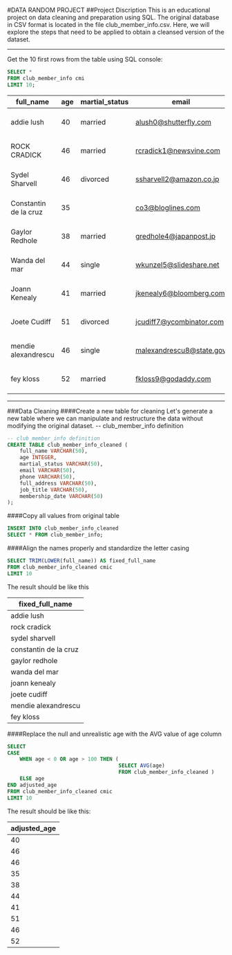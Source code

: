 #DATA RANDOM PROJECT
##Project Discription
This is an educational project on data cleaning and preparation using SQL. The original database in CSV format is located in the file club_member_info.csv. Here, we will explore the steps that need to be applied to obtain a cleansed version of the dataset.

------------
Get the 10 first rows from the table using SQL console:
```sql
SELECT *
FROM club_member_info cmi 
LIMIT 10;
```
|full_name|age|martial_status|email|phone|full_address|job_title|membership_date|
|---------|---|--------------|-----|-----|------------|---------|---------------|
|addie lush|40|married|alush0@shutterfly.com|254-389-8708|3226 Eastlawn Pass,Temple,Texas|Assistant Professor|7/31/2013|
|      ROCK CRADICK|46|married|rcradick1@newsvine.com|910-566-2007|4 Harbort Avenue,Fayetteville,North Carolina|Programmer III|5/27/2018|
|Sydel Sharvell|46|divorced|ssharvell2@amazon.co.jp|702-187-8715|4 School Place,Las Vegas,Nevada|Budget/Accounting Analyst I|10/6/2017|
|Constantin de la cruz|35||co3@bloglines.com|402-688-7162|6 Monument Crossing,Omaha,Nebraska|Desktop Support Technician|10/20/2015|
|  Gaylor Redhole|38|married|gredhole4@japanpost.jp|917-394-6001|88 Cherokee Pass,New York City,New York|Legal Assistant|5/29/2019|
|Wanda del mar       |44|single|wkunzel5@slideshare.net|937-467-6942|10864 Buhler Plaza,Hamilton,Ohio|Human Resources Assistant IV|3/24/2015|
|Joann Kenealy|41|married|jkenealy6@bloomberg.com|513-726-9885|733 Hagan Parkway,Cincinnati,Ohio|Accountant IV|4/17/2013|
|   Joete Cudiff|51|divorced|jcudiff7@ycombinator.com|616-617-0965|975 Dwight Plaza,Grand Rapids,Michigan|Research Nurse|11/16/2014|
|mendie alexandrescu|46|single|malexandrescu8@state.gov|504-918-4753|34 Delladonna Terrace,New Orleans,Louisiana|Systems Administrator III|3/12/1921|
| fey kloss|52|married|fkloss9@godaddy.com|808-177-0318|8976 Jackson Park,Honolulu,Hawaii|Chemical Engineer|11/5/2014|

------------

###Data Cleaning
####Create a new table for cleaning
Let's generate a new table where we can manipulate and restructure the data without modifying the original dataset.
-- club_member_info definition
```sql
-- club_member_info definition
CREATE TABLE club_member_info_cleaned (
	full_name VARCHAR(50),
	age INTEGER,
	martial_status VARCHAR(50),
	email VARCHAR(50),
	phone VARCHAR(50),
	full_address VARCHAR(50),
	job_title VARCHAR(50),
	membership_date VARCHAR(50)
);
```
####Copy all values from original table
```sql
INSERT INTO club_member_info_cleaned
SELECT * FROM club_member_info;
```

####Align the names properly and standardize the letter casing
```sql
SELECT TRIM(LOWER(full_name)) AS fixed_full_name
FROM club_member_info_cleaned cmic 
LIMIT 10
```
The result should be like this

|fixed_full_name|
|---------------|
|addie lush|
|rock cradick|
|sydel sharvell|
|constantin de la cruz|
|gaylor redhole|
|wanda del mar|
|joann kenealy|
|joete cudiff|
|mendie alexandrescu|
|fey kloss|

####Replace the null and unrealistic age with the AVG value of age column
```sql
SELECT
CASE
	WHEN age < 0 OR age > 100 THEN (
	                                SELECT AVG(age)
	                                FROM club_member_info_cleaned )
	ELSE age
END adjusted_age
FROM club_member_info_cleaned cmic 
LIMIT 10
```
The result should be like this:

|adjusted_age|
|------------|
|40|
|46|
|46|
|35|
|38|
|44|
|41|
|51|
|46|
|52|

